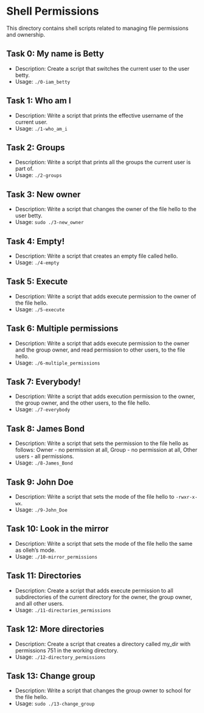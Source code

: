 # Shell Permissions

This directory contains shell scripts related to managing file permissions and ownership.

## Task 0: My name is Betty
- Description: Create a script that switches the current user to the user betty.
- Usage: `./0-iam_betty`

## Task 1: Who am I
- Description: Write a script that prints the effective username of the current user.
- Usage: `./1-who_am_i`

## Task 2: Groups
- Description: Write a script that prints all the groups the current user is part of.
- Usage: `./2-groups`

## Task 3: New owner
- Description: Write a script that changes the owner of the file hello to the user betty.
- Usage: `sudo ./3-new_owner`

## Task 4: Empty!
- Description: Write a script that creates an empty file called hello.
- Usage: `./4-empty`

## Task 5: Execute
- Description: Write a script that adds execute permission to the owner of the file hello.
- Usage: `./5-execute`

## Task 6: Multiple permissions
- Description: Write a script that adds execute permission to the owner and the group owner, and read permission to other users, to the file hello.
- Usage: `./6-multiple_permissions`

## Task 7: Everybody!
- Description: Write a script that adds execution permission to the owner, the group owner, and the other users, to the file hello.
- Usage: `./7-everybody`

## Task 8: James Bond
- Description: Write a script that sets the permission to the file hello as follows: Owner - no permission at all, Group - no permission at all, Other users - all permissions.
- Usage: `./8-James_Bond`

## Task 9: John Doe
- Description: Write a script that sets the mode of the file hello to `-rwxr-x-wx`.
- Usage: `./9-John_Doe`

## Task 10: Look in the mirror
- Description: Write a script that sets the mode of the file hello the same as olleh’s mode.
- Usage: `./10-mirror_permissions`

## Task 11: Directories
- Description: Create a script that adds execute permission to all subdirectories of the current directory for the owner, the group owner, and all other users.
- Usage: `./11-directories_permissions`

## Task 12: More directories
- Description: Create a script that creates a directory called my_dir with permissions 751 in the working directory.
- Usage: `./12-directory_permissions`

## Task 13: Change group
- Description: Write a script that changes the group owner to school for the file hello.
- Usage: `sudo ./13-change_group`

